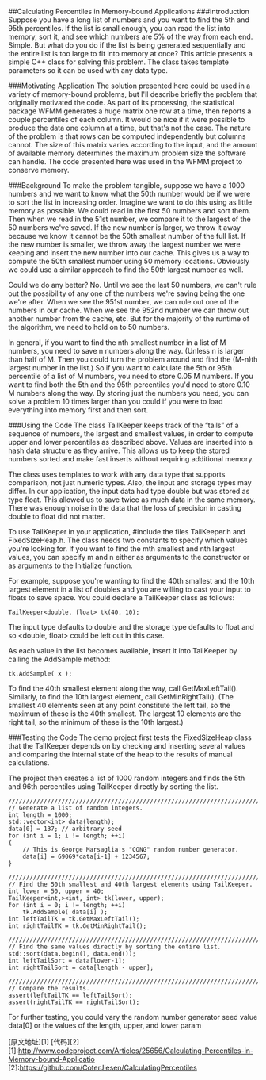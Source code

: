 
##Calculating Percentiles in Memory-bound Applications
###Introduction
Suppose you have a long list of numbers and you want to find the 5th and 95th percentiles. If the list is small enough, you can read the list into memory, sort it, and see which numbers are 5% of the way from each end. Simple. But what do you do if the list is being generated sequentially and the entire list is too large to fit into memory at once? This article presents a simple C++ class for solving this problem. The class takes template parameters so it can be used with any data type.

###Motivating Application
The solution presented here could be used in a variety of memory-bound problems, but I'll describe briefly the problem that originally motivated the code. As part of its processing, the statistical package WFMM generates a huge matrix one row at a time, then reports a couple percentiles of each column. It would be nice if it were possible to produce the data one column at a time, but that's not the case. The nature of the problem is that rows can be computed independently but columns cannot. The size of this matrix varies according to the input, and the amount of available memory determines the maximum problem size the software can handle. The code presented here was used in the WFMM project to conserve memory.

###Background
To make the problem tangible, suppose we have a 1000 numbers and we want to know what the 50th number would be if we were to sort the list in increasing order. Imagine we want to do this using as little memory as possible. We could read in the first 50 numbers and sort them. Then when we read in the 51st number, we compare it to the largest of the 50 numbers we've saved. If the new number is larger, we throw it away because we know it cannot be the 50th smallest number of the full list. If the new number is smaller, we throw away the largest number we were keeping and insert the new number into our cache. This gives us a way to compute the 50th smallest number using 50 memory locations. Obviously we could use a similar approach to find the 50th largest number as well.

Could we do any better? No. Until we see the last 50 numbers, we can't rule out the possibility of any one of the numbers we're saving being the one we're after. When we see the 951st number, we can rule out one of the numbers in our cache. When we see the 952nd number we can throw out another number from the cache, etc. But for the majority of the runtime of the algorithm, we need to hold on to 50 numbers.

In general, if you want to find the nth smallest number in a list of M numbers, you need to save n numbers along the way. (Unless n is larger than half of M. Then you could turn the problem around and find the (M-n)th largest number in the list.) So if you want to calculate the 5th or 95th percentile of a list of M numbers, you need to store 0.05 M numbers. If you want to find both the 5th and the 95th percentiles you'd need to store 0.10 M numbers along the way. By storing just the numbers you need, you can solve a problem 10 times larger than you could if you were to load everything into memory first and then sort.

###Using the Code
The class TailKeeper keeps track of the “tails” of a sequence of numbers, the largest and smallest values, in order to compute upper and lower percentiles as described above. Values are inserted into a hash data structure as they arrive. This allows us to keep the stored numbers sorted and make fast inserts without requiring additional memory.

The class uses templates to work with any data type that supports comparison, not just numeric types. Also, the input and storage types may differ. In our application, the input data had type double but was stored as type float. This allowed us to save twice as much data in the same memory. There was enough noise in the data that the loss of precision in casting double to float did not matter.

To use TailKeeper in your application, #include the files TailKeeper.h and FixedSizeHeap.h. The class needs two constants to specify which values you're looking for. If you want to find the mth smallest and nth largest values, you can specify m and n either as arguments to the constructor or as arguments to the Initialize function.

For example, suppose you're wanting to find the 40th smallest and the 10th largest element in a list of doubles and you are willing to cast your input to floats to save space. You could declare a TailKeeper class as follows:
```
TailKeeper<double, float> tk(40, 10);
```
The input type defaults to double and the storage type defaults to float and so <double, float> could be left out in this case.

As each value in the list becomes available, insert it into TailKeeper by calling the AddSample method:
```
tk.AddSample( x );
```
To find the 40th smallest element along the way, call GetMaxLeftTail(). Similarly, to find the 10th largest element, call GetMinRightTail(). (The smallest 40 elements seen at any point constitute the left tail, so the maximum of these is the 40th smallest. The largest 10 elements are the right tail, so the minimum of these is the 10th largest.)

###Testing the Code
The demo project first tests the FixedSizeHeap class that the TailKeeper depends on by checking and inserting several values and comparing the internal state of the heap to the results of manual calculations.

The project then creates a list of 1000 random integers and finds the 5th and 96th percentiles using TailKeeper directly by sorting the list.

```
///////////////////////////////////////////////////////////////////////
// Generate a list of random integers.
int length = 1000;
std::vector<int> data(length);
data[0] = 137; // arbitrary seed
for (int i = 1; i != length; ++i)
{
    // This is George Marsaglia's "CONG" random number generator.
    data[i] = 69069*data[i-1] + 1234567;
}

///////////////////////////////////////////////////////////////////////
// Find the 50th smallest and 40th largest elements using TailKeeper.
int lower = 50, upper = 40;
TailKeeper<int,><int, int> tk(lower, upper);
for (int i = 0; i != length; ++i)
    tk.AddSample( data[i] );
int leftTailTK = tk.GetMaxLeftTail();
int rightTailTK = tk.GetMinRightTail();

///////////////////////////////////////////////////////////////////////
// Find the same values directly by sorting the entire list.
std::sort(data.begin(), data.end());
int leftTailSort = data[lower-1];
int rightTailSort = data[length - upper];

///////////////////////////////////////////////////////////////////////
// Compare the results.
assert(leftTailTK == leftTailSort);
assert(rightTailTK == rightTailSort);
```
For further testing, you could vary the random number generator seed value data[0] or the values of the length, upper, and lower param

[原文地址][1]
[代码][2]
[1]:http://www.codeproject.com/Articles/25656/Calculating-Percentiles-in-Memory-bound-Applicatio
[2]:https://github.com/CoterJiesen/CalculatingPercentiles
